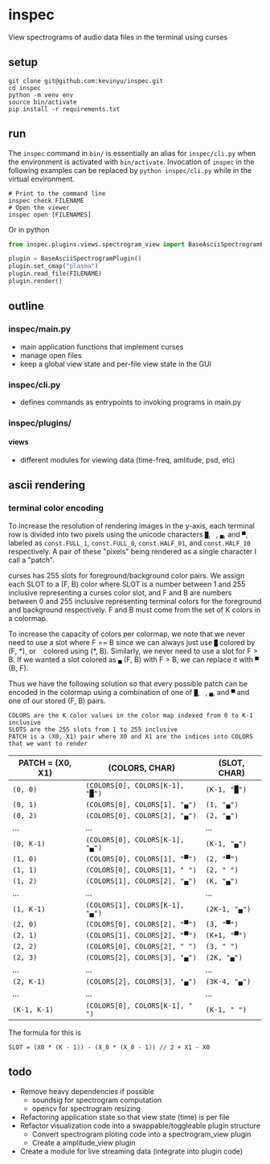 # inspec
View spectrograms of audio data files in the terminal using curses

## setup

```
git clone git@github.com:kevinyu/inspec.git
cd inspec
python -m venv env
source bin/activate
pip install -r requirements.txt
```

## run

The `inspec` command in `bin/` is essentially an alias for `inspec/cli.py` when the environment is activated with `bin/activate`. Invocation of `inspec` in the following examples can be replaced by `python inspec/cli.py` while in the virtual environment.


```shell
# Print to the command line
inspec check FILENAME
# Open the viewer
inspec open [FILENAMES]
```

Or in python

```python
from inspec.plugins.views.spectrogram_view import BaseAsciiSpectrogramPlugin

plugin = BaseAsciiSpectrogramPlugin()
plugin.set_cmap("plasma")
plugin.read_file(FILENAME)
plugin.render()
```

## outline

### inspec/main.py
* main application functions that implement curses
* manage open files
* keep a global view state and per-file view state in the GUI

### inspec/cli.py
* defines commands as entrypoints to invoking programs in main.py

### inspec/plugins/

#### views
* different modules for viewing data (time-freq, amlitude, psd, etc)

## ascii rendering

### terminal color encoding

To increase the resolution of rendering images in the y-axis, each terminal row is divided into two pixels using the unicode characters `█`, ` `, `▄`, and `▀`, labeled as `const.FULL_1`, `const.FULL_0`, `const.HALF_01`, and `const.HALF_10` respectively. A pair of these "pixels" being rendered as a single character I call a "patch".

curses has 255 slots for foreground/background color pairs. We assign each SLOT to a (F, B) color where SLOT is a number between 1 and 255 inclusive representing a curses color slot, and F and B are numbers between 0 and 255 inclusive representing terminal colors for the foreground and background respectively. F and B must come from the set of K colors in a colormap.

To increase the capacity of colors per colormap, we note that we never need to use a slot where F == B since we can always just use `█` colored by (F, \*), or ` ` colored using (\*, B). Similarly, we never need to use a slot for F > B. If we wanted a slot colored as `▄` (F, B) with F > B, we can replace it with `▀` (B, F).

Thus we have the following solution so that every possible patch can be encoded in the colormap using a combination of one of `█`, ` `, `▄`, and `▀` and one of our stored (F, B) pairs.

```
COLORS are the K color values in the color map indexed from 0 to K-1 inclusive
SLOTS are the 255 slots from 1 to 255 inclusive
PATCH is a (X0, X1) pair where X0 and X1 are the indices into COLORS that we want to render
```

| PATCH = (X0, X1) | (COLORS, CHAR) | (SLOT, CHAR) |
|---|---|---|
|`(0, 0)`| `(COLORS[0], COLORS[K-1], "█")` | `(K-1, "█")` |
|`(0, 1)`| `(COLORS[0], COLORS[1], "▄")` | `(1, "▄")` |
|`(0, 2)`| `(COLORS[0], COLORS[2], "▄")` | `(2, "▄")` |
|...|...|...|
|`(0, K-1)`| `(COLORS[0], COLORS[K-1], "▄")` | `(K-1, "▄")` |
|`(1, 0)`| `(COLORS[0], COLORS[1], "▀")` | `(2, "▀")` |
|`(1, 1)`| `(COLORS[0], COLORS[1], " ")` | `(2, " ")` |
|`(1, 2)`| `(COLORS[1], COLORS[2], "▄")` | `(K, "▄")` |
|...|...|...|
|`(1, K-1)`| `(COLORS[1], COLORS[K-1], "▄")` | `(2K-1, "▄")` |
|`(2, 0)`| `(COLORS[0], COLORS[2], "▀")` | `(3, "▀")` |
|`(2, 1)`| `(COLORS[1], COLORS[2], "▀")` | `(K+1, "▀")` |
|`(2, 2)`| `(COLORS[0], COLORS[2], " ")` | `(3, " ")` |
|`(2, 3)`| `(COLORS[2], COLORS[3], "▄")` | `(2K, "▄")` |
|...|...|...|
|`(2, K-1)`| `(COLORS[2], COLORS[3], "▄")` | `(3K-4, "▄")` |
|...|...|...|
|`(K-1, K-1)`| `(COLORS[0], COLORS[K-1], " ")` | `(K-1, " ")` |

The formula for this is

`SLOT = (X0 * (K - 1)) - (X_0 * (X_0 - 1)) // 2 + X1 - X0`


## todo

* Remove heavy dependencies if possible
    * soundsig for spectrogram computation
    * opencv for spectrogram resizing
* Refactoring application state so that view state (time) is per file
* Refactor visualization code into a swappable/toggleable plugin structure
    * Convert spectrogram ploting code into a spectrogram_view plugin
    * Create a amplitude_view plugin
* Create a module for live streaming data (integrate into plugin code)
